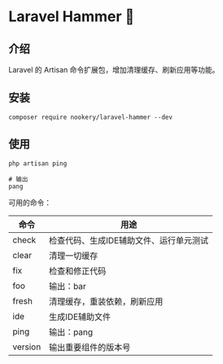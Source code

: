 Laravel Hammer 🔨
============

## 介绍

Laravel 的 Artisan 命令扩展包，增加清理缓存、刷新应用等功能。

## 安装

```shell
composer require nookery/laravel-hammer --dev
```

## 使用
```shell
php artisan ping

# 输出
pang
```

可用的命令：

| 命令         | 用途|
|  ----       | ---- |
| check       | 检查代码、生成IDE辅助文件、运行单元测试| 
| clear       | 清理一切缓存 |
| fix         | 检查和修正代码 |
| foo         | 输出：bar| 
| fresh       | 清理缓存，重装依赖，刷新应用|
| ide         | 生成IDE辅助文件|
| ping        | 输出：pang| 
| version     | 输出重要组件的版本号| 
